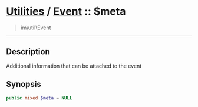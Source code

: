 # [Utilities](util.md) / [Event](util-Event.md) :: $meta
 > im\util\Event
____

## Description
Additional information that can be attached to the event

## Synopsis
```php
public mixed $meta = NULL
```
